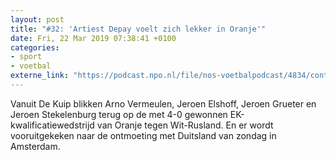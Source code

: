 ```yaml
---
layout: post
title: "#32: 'Artiest Depay voelt zich lekker in Oranje'"
date: Fri, 22 Mar 2019 07:38:41 +0100
categories: 
- sport 
- voetbal 
externe_link: "https://podcast.npo.nl/file/nos-voetbalpodcast/4834/content.omroep.nl/portal/podcast/nporadio1/nos-voetbalpodcast/2019/03/nporadio1_nos-voetbalpodcast_20190322_nos-voetbalpodcast-32-artiest-depay-voelt-zich-lekker-in-oranje_XWU9NT.mp3"
---
```


Vanuit De Kuip blikken Arno Vermeulen, Jeroen Elshoff, Jeroen Grueter en Jeroen Stekelenburg terug op de met 4-0 gewonnen EK-kwalificatiewedstrijd van Oranje tegen Wit-Rusland. En er wordt vooruitgekeken naar de ontmoeting met Duitsland van zondag in Amsterdam.

